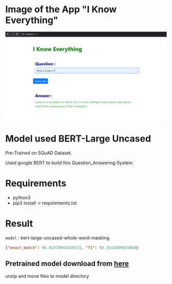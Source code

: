 # Image of the App "I Know Everything"

<img src="images/Example_Question_Answer.png">

# Model used BERT-Large Uncased

Pre-Trained on SQuAD Dataset. 

Used google BERT to build this Question_Answering System.


# Requirements
- python3
- pip3 install -r requirements.txt


# Result
`model` : bert-large-uncased-whole-word-masking 
```json
{"exact_match": 86.91579943235573, "f1": 93.1532499015869}
```

## Pretrained model download from [here](https://drive.google.com/open?id=1NZ8jprb4ON0guBd7t172HMAT4JBHc5Cy)
unzip and move files to model directory
